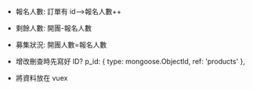 - 報名人數:
  訂單有 id-->報名人數++

- 剩餘人數:
  開團-報名人數

- 募集狀況:
  開團人數=報名人數

- 增改刪查時先寫好 ID?
  p_id: {
  type: mongoose.ObjectId,
  ref: 'products'
  },

- 將資料放在 vuex
